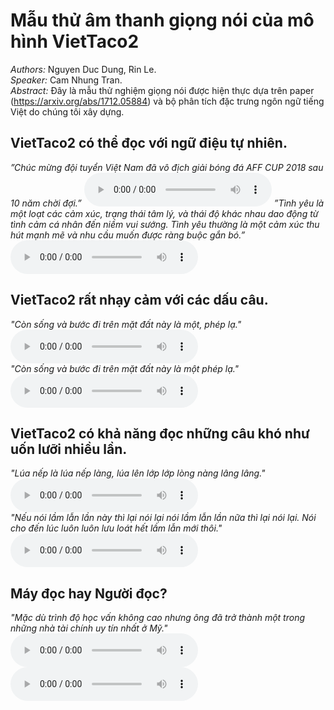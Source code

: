 # Mẫu thử âm thanh giọng nói của mô hình VietTaco2 ##
*Authors:* Nguyen Duc Dung, Rin Le.
<br>
*Speaker:* Cam Nhung Tran.
<br>
*Abstract:* Đây là mẫu thử nghiệm giọng nói được hiện thực dựa trên paper (https://arxiv.org/abs/1712.05884) và bộ phân tích đặc trưng ngôn ngữ tiếng Việt do chúng tôi xây dựng.

## VietTaco2 có thể  đọc với ngữ điệu tự nhiên.
*”Chúc mừng đội tuyển Việt Nam đã vô địch giải bóng đá AFF CUP
2018 sau 10 năm chời đợi.”*
<audio controls>
  <source src="audio/tunhien/1.wav" type="audio/wav">
Your browser does not support the audio element.
</audio>
*”Tình yêu là một loạt các cảm xúc, trạng thái tâm lý, và thái độ khác nhau dao động từ tình cảm cá nhân đến niềm vui sướng. Tình yêu thường là một cảm xúc thu hút mạnh mẽ và nhu cầu muốn được ràng buộc gắn bó.”*
<audio controls>
  <source src="audio/tunhien/2.wav" type="audio/wav">
Your browser does not support the audio element.
</audio>


## VietTaco2 rất nhạy cảm với các dấu câu.
*"Còn sống và bước đi trên mặt đất này là một, phép lạ."*
<br>
<audio controls>
  <source src="audio/daucau/co.wav" type="audio/wav">
Your browser does not support the audio element.
</audio>
<br>
*"Còn sống và bước đi trên mặt đất này là một phép lạ."*
<br>
<audio controls>
  <source src="audio/daucau/khong.wav" type="audio/wav">
Your browser does not support the audio element.
</audio>

## VietTaco2 có khả năng đọc những câu khó như uốn lưỡi nhiều lần.
*"Lúa nếp là lúa nếp làng, lúa lên lớp lớp lòng nàng lâng lâng."*
<br>
<audio controls>
  <source src="audio/liuluoi/5.wav" type="audio/wav">
Your browser does not support the audio element.
</audio>
<br>
*"Nếu nói lầm lẫn lần này thì lại nói lại nói lầm lẫn lần nữa thì lại nói lại. Nói cho đến lúc luôn luôn lưu loát hết lầm lẫn mới thôi."*
<br>
<audio controls>
  <source src="audio/liuluoi/10.wav" type="audio/wav">
Your browser does not support the audio element.
</audio>
## Máy đọc hay Người đọc?
*"Mặc dù trình độ học vấn không cao nhưng ông đã trở thành một trong những nhà tài chính uy tín nhất ở Mỹ."*
<br>
<audio controls>
  <source src="audio/human/1.wav" type="audio/wav">
Your browser does not support the audio element.
</audio>
<br>
<audio controls>
  <source src="audio/human/2.wav" type="audio/wav">
Your browser does not support the audio element.
</audio>